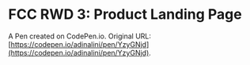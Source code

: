 # FCC RWD 3: Product Landing Page

A Pen created on CodePen.io. Original URL: [https://codepen.io/adinalini/pen/YzyGNjd](https://codepen.io/adinalini/pen/YzyGNjd).


